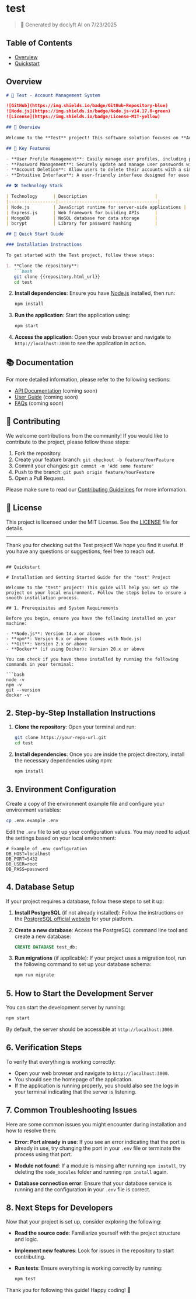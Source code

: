 # test

> 🤖 Generated by doclyft AI on 7/23/2025

## Table of Contents

- [Overview](#overview)
- [Quickstart](#quickstart)

## Overview

```markdown
# 🎉 Test - Account Management System

![GitHub](https://img.shields.io/badge/GitHub-Repository-blue)
![Node.js](https://img.shields.io/badge/Node.js-v14.17.0-green)
![License](https://img.shields.io/badge/License-MIT-yellow)

## 📖 Overview

Welcome to the **Test** project! This software solution focuses on **Account Management**, providing essential features for user profile handling, password management, and account deletion. Our goal is to create a seamless experience for users while maintaining high standards of security and usability.

## 🌟 Key Features

- **User Profile Management**: Easily manage user profiles, including personal information and settings.
- **Password Management**: Securely update and manage user passwords with robust encryption.
- **Account Deletion**: Allow users to delete their accounts with a simple and effective process.
- **Intuitive Interface**: A user-friendly interface designed for ease of use.

## 🛠 Technology Stack

| Technology      | Description                          |
|------------------|--------------------------------------|
| Node.js         | JavaScript runtime for server-side applications |
| Express.js      | Web framework for building APIs      |
| MongoDB         | NoSQL database for data storage      |
| bcrypt          | Library for password hashing         |

## 🚀 Quick Start Guide

### Installation Instructions

To get started with the Test project, follow these steps:

1. **Clone the repository**:
   ```bash
   git clone {{repository.html_url}}
   cd test
   ```

2. **Install dependencies**:
   Ensure you have [Node.js](https://nodejs.org/) installed, then run:
   ```bash
   npm install
   ```

3. **Run the application**:
   Start the application using:
   ```bash
   npm start
   ```

4. **Access the application**:
   Open your web browser and navigate to `http://localhost:3000` to see the application in action.

## 📚 Documentation

For more detailed information, please refer to the following sections:

- [API Documentation](#) (coming soon)
- [User Guide](#) (coming soon)
- [FAQs](#) (coming soon)

## 🤝 Contributing

We welcome contributions from the community! If you would like to contribute to the project, please follow these steps:

1. Fork the repository.
2. Create your feature branch: `git checkout -b feature/YourFeature`
3. Commit your changes: `git commit -m 'Add some feature'`
4. Push to the branch: `git push origin feature/YourFeature`
5. Open a Pull Request.

Please make sure to read our [Contributing Guidelines](#) for more information.

## 📄 License

This project is licensed under the MIT License. See the [LICENSE](LICENSE) file for details.

---

Thank you for checking out the Test project! We hope you find it useful. If you have any questions or suggestions, feel free to reach out.
```

## Quickstart

# Installation and Getting Started Guide for the "test" Project

Welcome to the "test" project! This guide will help you set up the project on your local environment. Follow the steps below to ensure a smooth installation process.

## 1. Prerequisites and System Requirements

Before you begin, ensure you have the following installed on your machine:

- **Node.js**: Version 14.x or above
- **npm**: Version 6.x or above (comes with Node.js)
- **Git**: Version 2.x or above
- **Docker** (if using Docker): Version 20.x or above

You can check if you have these installed by running the following commands in your terminal:

```bash
node -v
npm -v
git --version
docker -v
```

## 2. Step-by-Step Installation Instructions

1. **Clone the repository**:
   Open your terminal and run:

   ```bash
   git clone https://your-repo-url.git
   cd test
   ```

2. **Install dependencies**:
   Once you are inside the project directory, install the necessary dependencies using npm:

   ```bash
   npm install
   ```

## 3. Environment Configuration

Create a copy of the environment example file and configure your environment variables:

```bash
cp .env.example .env
```

Edit the `.env` file to set up your configuration values. You may need to adjust the settings based on your local environment:

```plaintext
# Example of .env configuration
DB_HOST=localhost
DB_PORT=5432
DB_USER=root
DB_PASS=password
```

## 4. Database Setup

If your project requires a database, follow these steps to set it up:

1. **Install PostgreSQL** (if not already installed):
   Follow the instructions on the [PostgreSQL official website](https://www.postgresql.org/download/) for your platform.

2. **Create a new database**:
   Access the PostgreSQL command line tool and create a new database:

   ```sql
   CREATE DATABASE test_db;
   ```

3. **Run migrations** (if applicable):
   If your project uses a migration tool, run the following command to set up your database schema:

   ```bash
   npm run migrate
   ```

## 5. How to Start the Development Server

You can start the development server by running:

```bash
npm start
```

By default, the server should be accessible at `http://localhost:3000`.

## 6. Verification Steps

To verify that everything is working correctly:

- Open your web browser and navigate to `http://localhost:3000`.
- You should see the homepage of the application.
- If the application is running properly, you should also see the logs in your terminal indicating that the server is listening.

## 7. Common Troubleshooting Issues

Here are some common issues you might encounter during installation and how to resolve them:

- **Error: Port already in use**: If you see an error indicating that the port is already in use, try changing the port in your `.env` file or terminate the process using that port.
  
- **Module not found**: If a module is missing after running `npm install`, try deleting the `node_modules` folder and running `npm install` again.

- **Database connection error**: Ensure that your database service is running and the configuration in your `.env` file is correct.

## 8. Next Steps for Developers

Now that your project is set up, consider exploring the following:

- **Read the source code**: Familiarize yourself with the project structure and logic.
- **Implement new features**: Look for issues in the repository to start contributing.
- **Run tests**: Ensure everything is working correctly by running:

   ```bash
   npm test
   ```

Thank you for following this guide! Happy coding! 🎉


